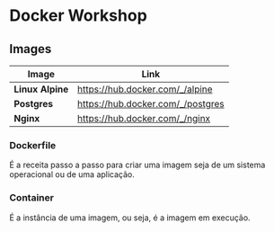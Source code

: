 # Docker Workshop

## Images

| Image            | Link                              |
| ---------------- | --------------------------------- |
| **Linux Alpine** | https://hub.docker.com/_/alpine   |
| **Postgres**     | https://hub.docker.com/_/postgres |
| **Nginx**        | https://hub.docker.com/_/nginx    |

### Dockerfile

É a receita passo a passo para criar uma imagem seja de um sistema operacional ou de uma aplicação.

### Container

É a instância de uma imagem, ou seja, é a imagem em execução.